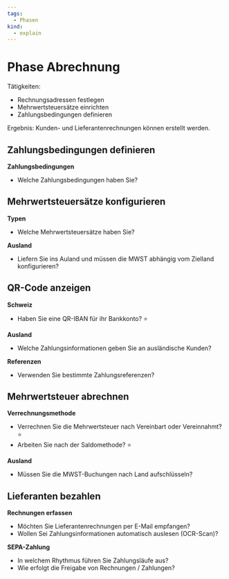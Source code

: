 ```yaml
---
tags:
  - Phasen
kind:
  - explain
---
```

# Phase Abrechnung

Tätigkeiten:

- Rechnungsadressen festlegen
- Mehrwertsteuersätze einrichten
- Zahlungsbedingungen definieren

Ergebnis: Kunden- und Lieferantenrechnungen können erstellt werden.

## Zahlungsbedingungen definieren

**Zahlungsbedingungen**

* Welche Zahlungsbedingungen haben Sie?

## Mehrwertsteuersätze konfigurieren

**Typen**

* Welche Mehrwertsteuersätze haben Sie?

**Ausland**

* Liefern Sie ins Auland und müssen die MWST abhängig vom Zielland konfigurieren?

## QR-Code anzeigen

**Schweiz**

* Haben Sie eine QR-IBAN für ihr Bankkonto? ⭐

**Ausland**

* Welche Zahlungsinformationen geben Sie an ausländische Kunden?

**Referenzen**

* Verwenden Sie bestimmte Zahlungsreferenzen?

## Mehrwertsteuer abrechnen

**Verrechnungsmethode**

* Verrechnen Sie die Mehrwertsteuer nach Vereinbart oder Vereinnahmt? ⭐
* Arbeiten Sie nach der Saldomethode? ⭐

**Ausland**

* Müssen Sie die MWST-Buchungen nach Land aufschlüsseln?

## Lieferanten bezahlen

**Rechnungen erfassen**

* Möchten Sie Lieferantenrechnungen per E-Mail empfangen?
* Wollen Sei Zahlungsinformationen automatisch auslesen (OCR-Scan)?

**SEPA-Zahlung**

* In welchem Rhythmus führen Sie Zahlungsläufe aus?
* Wie erfolgt die Freigabe von Rechnungen / Zahlungen?